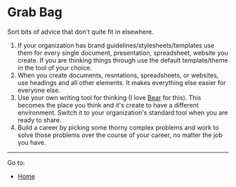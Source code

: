 # Grab Bag

Sort bits of advice that don't quite fit in elsewhere.

1. If your organization has brand guidelines/stylesheets/templates use them for every single document, presentation, spreadsheet, website you create.  If you are thinking things through use the default template/theme in the tool of your choice.
2. When you create documents, resntations, spreadsheets, or websites, use headings and all other elements. It makes everything else easier for everyone else.
3. Use your own writing tool for thinking (I love [Bear](https://bear.app) for this).  This becomes the place you think and it's create to have a different environment.  Switch it to your organization's standard tool when you are ready to share.
4. Build a career by picking some thorny complex problems and work to solve those problems over the course of your career, no matter the job you have.

---
Go to:
- [Home](../README.md)
